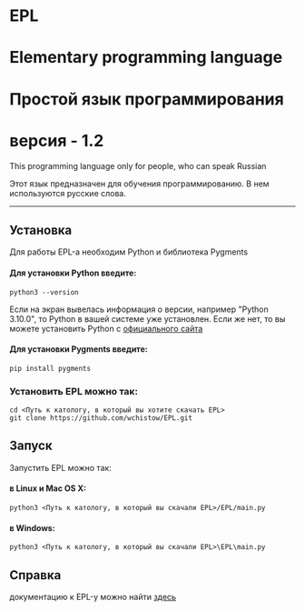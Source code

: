 # EPL
# Elementary programming language
# Простой язык программирования
# версия - 1.2

This programming language only for people, who can speak Russian

Этот язык предназначен для обучения программированию.
В нем используются русские слова.

----

## Установка
Для работы EPL-а необходим Python и библиотека Pygments

#### Для установки Python введите:
```
python3 --version
```
Если на экран вывелась информация о версии, например "Python 3.10.0",
то Python в вашей системе уже установлен.
Если же нет, то вы можете установить Python с
[официального сайта](https://www.python.org/)

#### Для установки Pygments введите:
```
pip install pygments
```
### Установить EPL можно так:

```
cd <Путь к катологу, в который вы хотите скачать EPL>
git clone https://github.com/wchistow/EPL.git
```
## Запуск
Запустить EPL можно так:
#### в Linux и Mac OS X:
```
python3 <Путь к катологу, в который вы скачали EPL>/EPL/main.py
```
#### в Windows:
```
python3 <Путь к катологу, в который вы скачали EPL>\EPL\main.py
```
## Справка
документацию к EPL-у можно найти [здесь](https://gitflic.ru/project/wchistow/elementary/blob?file=документация.md)
